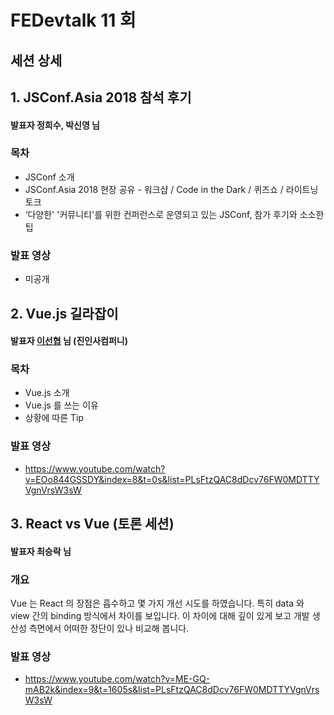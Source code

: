 # FEDevtalk 11 회

## 세션 상세

## 1. JSConf.Asia 2018 참석 후기

#### 발표자 정희수, 박신영 님

### 목차

- JSConf 소개
- JSConf.Asia 2018 현장 공유 - 워크샵 / Code in the Dark / 퀴즈쇼 / 라이트닝 토크
- ‘다양한' '커뮤니티'를 위한 컨퍼런스로 운영되고 있는 JSConf, 참가 후기와 소소한 팁

### 발표 영상
- 미공개

## 2. Vue.js 길라잡이

#### 발표자 [이선협](https://github.com/kciter) 님 (진인사컴퍼니)

### 목차

- Vue.js 소개
- Vue.js 를 쓰는 이유
- 상황에 따른 Tip

### 발표 영상
- https://www.youtube.com/watch?v=EOo844GSSDY&index=8&t=0s&list=PLsFtzQAC8dDcv76FW0MDTTYVgnVrsW3sW

## 3. React vs Vue (토론 세션)

#### 발표자 최승락 님

### 개요

Vue 는 React 의 장점은 흡수하고 몇 가지 개선 시도를 하였습니다. 특히 data 와 view 간의 binding 방식에서 차이를 보입니다. 이 차이에 대해 깊이 있게 보고 개발 생산성 측면에서 어떠한 장단이 있나 비교해 봅니다.

### 발표 영상
- https://www.youtube.com/watch?v=ME-GQ-mAB2k&index=9&t=1605s&list=PLsFtzQAC8dDcv76FW0MDTTYVgnVrsW3sW